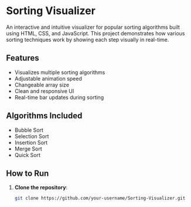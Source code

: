 # Sorting Visualizer 
An interactive and intuitive visualizer for popular sorting algorithms built using HTML, CSS, and JavaScript. This project demonstrates how various sorting techniques work by showing each step visually in real-time.

## Features
- Visualizes multiple sorting algorithms
- Adjustable animation speed
- Changeable array size
- Clean and responsive UI
- Real-time bar updates during sorting

## Algorithms Included

- Bubble Sort
- Selection Sort
- Insertion Sort
- Merge Sort
- Quick Sort

## How to Run
1. **Clone the repository**:

   ```bash
   git clone https://github.com/your-username/Sorting-Visualizer.git
